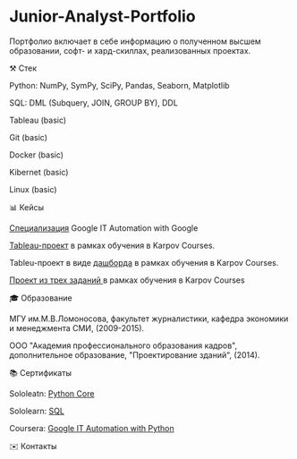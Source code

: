 # Junior-Analyst-Portfolio

Портфолио включает в себе информацию о полученном высшем образовании, софт- и хард-скиллах, реализованных проектах.

⚒ Стек

Python: NumPy, SymPy, SciPy, Pandas, Seaborn, Matplotlib

SQL: DML (Subquery, JOIN, GROUP BY), DDL

Tableau (basic)

Git (basic)

Docker (basic)

Kibernet (basic)

Linux (basic)


📊 Кейсы

[Специализация](url) Google IT Automation with Google

[Tableau-проект](url) в рамках обучения в Karpov Courses.

Tableu-проект в виде [дашборда](url) в рамках обучения в Karpov Courses.

[Проект из трех заданий ](https://github.com/KseFox/Final-project-of-the-Data-Analyst-course-from-Karpov-Course)в рамках обучения в Karpov Courses

🎓 Образование

МГУ им.М.В.Ломоносова, факультет журналистики, кафедра экономики и менеджмента СМИ, (2009-2015).

ООО "Академия профессионального образования кадров", дополнительное образование, "Проектирование зданий", (2014).



📚 Сертификаты

Sololeatn: [Python Core](url)

Sololearn: [SQL](url)

Coursera: [Google IT Automation with Python](url)

✉️ Контакты

